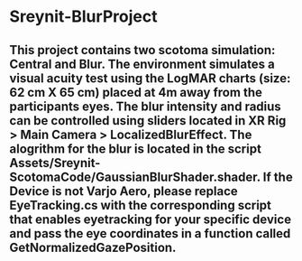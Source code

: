 # Sreynit-BlurProject

## This project contains two scotoma simulation: Central and Blur. The environment simulates a visual acuity test using the LogMAR charts (size: 62 cm X 65 cm) placed at 4m away from the participants eyes. The blur intensity and radius can be controlled using sliders located in XR Rig > Main Camera > LocalizedBlurEffect. The alogrithm for the blur is located in the script Assets/Sreynit-ScotomaCode/GaussianBlurShader.shader. If the Device is not Varjo Aero, please replace EyeTracking.cs with the corresponding script that enables eyetracking for your specific device and pass the eye coordinates in a function called GetNormalizedGazePosition. 

